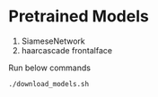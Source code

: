 # Pretrained Models

1. SiameseNetwork
2. haarcascade frontalface

Run below commands
```bash
./download_models.sh
```
